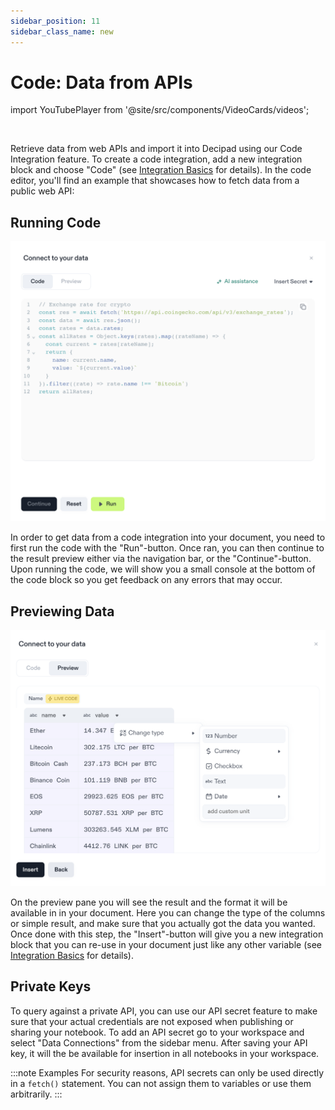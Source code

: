 ```yaml
---
sidebar_position: 11
sidebar_class_name: new
---
```


# Code: Data from APIs

import YouTubePlayer from '@site/src/components/VideoCards/videos';

<YouTubePlayer videoId="RMrxUdhKVlE" thumbnailUrl="/docs/img/thumbnails/thumbnail-code-integrations.png" />

<br />

Retrieve data from web APIs and import it into Decipad using our Code Integration feature. To create a code integration, add a new integration block and choose "Code" (see [Integration Basics](/docs/integrations/basics) for details). In the code editor, you'll find an example that showcases how to fetch data from a public web API:

## Running Code

![code editor](./img/code-codeeditor.png)

In order to get data from a code integration into your document, you need to first run the code with the "Run"-button. Once ran, you can then continue to the result preview either via the navigation bar, or the "Continue"-button. Upon running the code, we will show you a small console at the bottom of the code block so you get feedback on any errors that may occur.

## Previewing Data

![result preview](./img/code-preview.png)

On the preview pane you will see the result and the format it will be available in in your document. Here you can change the type of the columns or simple result, and make sure that you actually got the data you wanted. Once done with this step, the "Insert"-button will give you a new integration block that you can re-use in your document just like any other variable (see [Integration Basics](/docs/integrations/basics) for details).

## Private Keys

To query against a private API, you can use our API secret feature to make sure that your actual credentials are not exposed when publishing or sharing your notebook. To add an API secret go to your workspace and select "Data Connections" from the sidebar menu. After saving your API key, it will the be available for insertion in all notebooks in your workspace.

:::note Examples
For security reasons, API secrets can only be used directly in a `fetch()` statement. You can not assign them to variables or use them arbitrarily.
:::
